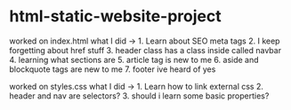 # html-static-website-project

worked on index.html
what I did ->
    1. Learn about SEO meta tags
    2. I keep forgetting about href stuff
    3. header class has a class inside called navbar
    4. learning what sections are
    5. article tag is new to me
    6. aside and blockquote tags are new to me
    7. footer ive heard of yes

worked on styles.css
what I did ->
    1. Learn how to link external css
    2. header and nav are selectors?
    3. should i learn some basic properties?